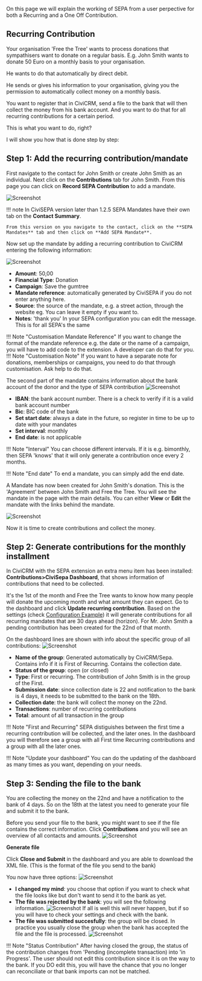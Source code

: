 On this page we will explain the working of SEPA from a user perpective for both a Recurring and a One Off Contribution.

## Recurring Contribution
Your organisation 'Free the Tree' wants to process donations that sympathisers want to donate on a regular basis. 
E.g. John Smith wants to donate 50 Euro on a monthly basis to your organisation.

He wants to do that automatically by direct debit. 

He sends or gives his information to your organisation, giving you the permission to automatically collect money on a monthly basis. 

You want to register that in CiviCRM, send a file to the bank that will then collect the money from his bank account. 
And you want to do that for all recurring contributions for a certain period. 

This is what you want to do, right?

I will show you how that is done step by step: 

## Step 1: Add the recurring contribution/mandate
First navigate to the contact for John Smith or create John Smith as an individual. Next click on the **Contributions** tab for John Smith. From this page you can click on **Record SEPA Contribution** to add a mandate.

![Screenshot](/img/record_sepa_contribution.png)

!!! note
    In CiviSEPA version later than 1.2.5 SEPA Mandates have their own tab on the **Contact Summary**. 
    
    From this version on you navigate to the contact, click on the **SEPA Mandates** tab and then click on **Add SEPA Mandate**.

Now set up the mandate by adding a recurring contribution to CiviCRM entering the following information:

![Screenshot](/img/record_sepa_contribution_firstpart.png)

* **Amount**: 50,00
* **Financial Type**: Donation
* **Campaign**: Save the gumtree
* **Mandate reference**: automatically generated by CiviSEPA if you do not enter anything here.
* **Source**: the source of the mandate, e.g. a street action, through the website eg. You can leave it empty if you want to. 
* **Notes**: 'thank you' In your SEPA configuration you can edit the message. This is for all SEPA's the same

!!! Note "Customisation Mandate Reference"
	If you want to change the format of the mandate reference e.g. the date or the name of a campaign, you will have to add code to the extension. A developer can do that for you.  
!!! Note "Customisation Note"
	If you want to have a separate note for donations, memberships or campaigns, you need to do that through customisation. Ask help to do that. 
	
The second part of the mandate contains information about the bank account of the donor and the type of SEPA contribution
![Screenshot](/img/record_sepa_contribution_secondpart.png)

* **IBAN**: the bank account number. There is a check to verify if it is a valid bank account number
* **Bic**: BIC code of the bank
* **Set start date**: always a date in the future, so register in time to be up to date with your mandates 
* **Set interval**: monthly
* **End date**: is not applicable

!!! Note "Interval"
	You can choose different intervals. If it is e.g. bimonthly, then SEPA 'knows' that it will only generate a contribution once every 2 months. 
	
!!! Note "End date"
	To end a mandate, you can simply add the end date. 
	
A Mandate has now been created for John Smith's donation. This is the 'Agreement' between John Smith and Free the Tree.
You will see the mandate in the page with the main details. You can either **View** or **Edit** the mandate with the links behind the mandate.
 
![Screenshot](/img/sepa_contribution_mandate.png)

Now it is time to create contributions and collect the money. 

## Step 2: Generate contributions for the monthly installment
In CiviCRM with the SEPA extension an extra menu item has been installed: **Contributions>CiviSepa Dashboard**, that shows information of contributions that need to be collected. 

It's the 1st of the month and Free the Tree wants to know how many people will donate the upcoming month and what amount they can expect.
Go to the dashboard and click **Update recurring contribution**. 
Based on the settings (check [Configuration Example](config-example)) it will generate contributions for all recurring mandates that are 30 days ahead (horizon). 
For Mr. John Smith a pending contribution has been created for the 22nd of that month. 

On the dashboard lines are shown with info about the specific group of all contributions: 
![Screenshot](/img/sepa_dashboard_first_and_recurr.png)

* **Name of the group**: Generated automatically by CiviCRM/Sepa. Contains info if it is First of Recurring. Contains the collection date. 
* **Status of the group**: open (or closed) 
* **Type**: First or recurring. The contribution of John Smith is in the group of the First.
* **Submission date**: since collection date is 22 and notification to the bank is 4 days, it needs to be submitted to the bank on the 18th. 
* **Collection date**: the bank will collect the money on the 22nd. 
* **Transactions**: number of recurring contributions
* **Total**: amount of all transaction in the group 

!!! Note "First and Recurring"
	SEPA distiguishes between the first time a recurring contribution will be collected, and the later ones. In the dashboard you will therefore see a group with all First time Recurring contributions and a group with all the later ones. 

!!! Note "Update your dashboard"
	You can do the updating of the dashboard as many times as you want, depending on your needs.  

## Step 3: Sending the file to the bank
You are collecting the money on the 22nd and have a notification to the bank of 4 days. 
So on the 18th at the latest you need to generate your file and submit it to the bank. 

Before you send your file to the bank, you might want to see if the file contains the correct information. 
Click **Contributions** and you will see an overview of all contacts and amounts. 
![Screenshot](/img/sepa_dashboard_contributionsdetails.png)

**Generate file**

Click **Close and Submit** in the dashboard and you are able to download the XML file. (This is the format of the file you send to the bank) 

You now have three options: 
![Screenshot](/img/sepa_close_and_submit_group.png)

* **I changed my mind**: you choose that option if you want to check what the file looks like but don't want to send it to the bank as yet. 
* **The file was rejected by the bank**: you will see the following information.
![Screenshot](/img/sepa_close_group.png)
If all is well this will never happen, but if so you will have to check your settings and check with the bank. 
* **The file was submitted succesfully**: the group will be closed. In practice you usually close the group when the bank has accepted the file and the file is processed. 
![Screenshot](/img/sepa_close_group.png)

!!! Note "Status Contribution"
	After having closed the group, the status of the contribution changes from 'Pending (incomplete transaction) into 'in Progress'. 
	The user should not edit this contribution since it is on the way to the bank. 
	If you DO edit this, you will have the chance that you no longer can reconciliate or that bank imports can not be matched. 













 